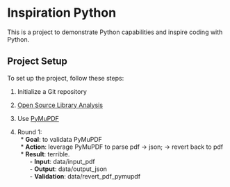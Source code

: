 # Inspiration Python

This is a project to demonstrate Python capabilities and inspire coding with Python.


## Project Setup

To set up the project, follow these steps:

1. Initialize a Git repository
   
2. [Open Source Library Analysis](https://chunping.atlassian.net/wiki/spaces/Inspiratio/pages/65709/Normalize+Content+from+Unstructured+to+Structured)

3. Use [PyMuPDF](https://pypi.org/project/PyMuPDF/)
    
4. Round 1: <br>
    &ensp;* **Goal**: to validata PyMuPDF <br> 
    &ensp;* **Action**: leverage PyMuPDF to parse pdf -> json; -> revert back to pdf <br>
    &ensp;* **Result**: terrible. <br> 
        &emsp;&emsp;- **Input**:  data/input_pdf <br>
        &emsp;&emsp;- **Output**: data/output_json <br>
        &emsp;&emsp;- **Validation**:  data/revert_pdf_pymupdf <br>